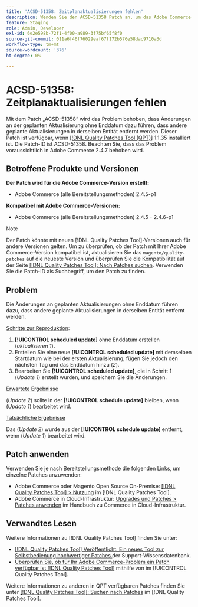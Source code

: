 ```yaml
---
title: 'ACSD-51358: Zeitplanaktualisierungen fehlen'
description: Wenden Sie den ACSD-51358 Patch an, um das Adobe Commerce-Problem zu beheben, bei dem Änderungen an der geplanten Aktualisierung ohne Enddatum dazu führen, dass andere geplante Aktualisierungen in derselben Entität entfernt werden.
feature: Staging
role: Admin, Developer
exl-id: 6e2e598b-72f1-4f00-a989-3f75bf65f8f0
source-git-commit: 011a6f46f76029eaf67f172b576e58dac9710a3d
workflow-type: tm+mt
source-wordcount: '376'
ht-degree: 0%

---
```


# ACSD-51358: Zeitplanaktualisierungen fehlen

Mit dem Patch „ACSD-51358“ wird das Problem behoben, dass Änderungen an der geplanten Aktualisierung ohne Enddatum dazu führen, dass andere geplante Aktualisierungen in derselben Entität entfernt werden. Dieser Patch ist verfügbar, wenn [[!DNL Quality Patches Tool (QPT)]](https://experienceleague.adobe.com/en/docs/commerce-operations/tools/quality-patches-tool/quality-patches-tool-to-self-serve-quality-patches) 1.1.35 installiert ist. Die Patch-ID ist ACSD-51358. Beachten Sie, dass das Problem voraussichtlich in Adobe Commerce 2.4.7 behoben wird.

## Betroffene Produkte und Versionen

**Der Patch wird für die Adobe Commerce-Version erstellt:**

* Adobe Commerce (alle Bereitstellungsmethoden) 2.4.5-p1

**Kompatibel mit Adobe Commerce-Versionen:**

* Adobe Commerce (alle Bereitstellungsmethoden) 2.4.5 - 2.4.6-p1

>[!NOTE]
>
>Der Patch könnte mit neuen [!DNL Quality Patches Tool]-Versionen auch für andere Versionen gelten. Um zu überprüfen, ob der Patch mit Ihrer Adobe Commerce-Version kompatibel ist, aktualisieren Sie das `magento/quality-patches` auf die neueste Version und überprüfen Sie die Kompatibilität auf der Seite [[!DNL Quality Patches Tool]: Nach Patches suchen](https://experienceleague.adobe.com/tools/commerce-quality-patches/index.html). Verwenden Sie die Patch-ID als Suchbegriff, um den Patch zu finden.

## Problem

Die Änderungen an geplanten Aktualisierungen ohne Enddatum führen dazu, dass andere geplante Aktualisierungen in derselben Entität entfernt werden.

<u>Schritte zur Reproduktion</u>:

1. **[!UICONTROL scheduled update]** ohne Enddatum erstellen (*aktualisieren 1*).
1. Erstellen Sie eine neue **[!UICONTROL scheduled update]** mit demselben Startdatum wie bei der ersten Aktualisierung, fügen Sie jedoch den nächsten Tag und das Enddatum hinzu (*2*).
1. Bearbeiten Sie **[!UICONTROL scheduled update]**, die in Schritt 1 (*Update 1*) erstellt wurden, und speichern Sie die Änderungen.

<u>Erwartete Ergebnisse</u>

(*Update 2*) sollte in der **[!UICONTROL schedule update]** bleiben, wenn (*Update 1*) bearbeitet wird.

<u>Tatsächliche Ergebnisse</u>

Das (*Update 2*) wurde aus der **[!UICONTROL schedule update]** entfernt, wenn (*Update 1*) bearbeitet wird.

## Patch anwenden

Verwenden Sie je nach Bereitstellungsmethode die folgenden Links, um einzelne Patches anzuwenden:

* Adobe Commerce oder Magento Open Source On-Premise: [[!DNL Quality Patches Tool] > Nutzung](/help/tools/quality-patches-tool/usage.md) im [!DNL Quality Patches Tool].
* Adobe Commerce in Cloud-Infrastruktur: [Upgrades und Patches > Patches anwenden](https://experienceleague.adobe.com/docs/commerce-cloud-service/user-guide/develop/upgrade/apply-patches.html) im Handbuch zu Commerce in Cloud-Infrastruktur.

## Verwandtes Lesen

Weitere Informationen zu [!DNL Quality Patches Tool] finden Sie unter:

* [[!DNL Quality Patches Tool] Veröffentlicht: Ein neues Tool zur Selbstbedienung hochwertiger Patches ](https://experienceleague.adobe.com/en/docs/commerce-operations/tools/quality-patches-tool/quality-patches-tool-to-self-serve-quality-patches) der Support-Wissensdatenbank.
* [Überprüfen Sie, ob für Ihr Adobe Commerce-Problem ein Patch verfügbar ist [!DNL Quality Patches Tool]](/help/tools/quality-patches-tool/patches-available-in-qpt/check-patch-for-magento-issue-with-magento-quality-patches.md) mithilfe von im [!UICONTROL Quality Patches Tool].


Weitere Informationen zu anderen in QPT verfügbaren Patches finden Sie unter [[!DNL Quality Patches Tool]: Suchen nach Patches](<https://experienceleague.adobe.com/tools/commerce-quality-patches/index.html>) im [!DNL Quality Patches Tool].

